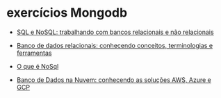 # exercícios Mongodb

* [SQL e NoSQL: trabalhando com bancos relacionais e não relacionais](https://www.alura.com.br/artigos/sql-nosql-bancos-relacionais-nao-relacionais)
  
* [Banco de dados relacionais: conhecendo conceitos, terminologias e ferramentas](https://www.alura.com.br/artigos/banco-dados-relacionais-conceitos-terminologias-ferramentas)
  
* [O que é NoSql](https://cursos.alura.com.br/extra/alura-mais/o-que-e-nosql--c1142)
  
* [Banco de Dados na Nuvem: conhecendo as soluções AWS, Azure e GCP](https://www.alura.com.br/artigos/bancos-dados-nuvem)